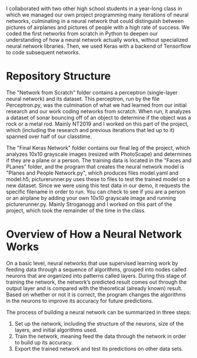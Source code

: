 I collaborated with two other high school students in a year-long class in which we managed our own project programming many iterations of neural networks, culminating in a neural network that could distinguish between pictures of airplanes and pictures of people with a high rate of success. We coded the first networks from scratch in Python to deepen our understanding of how a neural network actually works, without specialized neural network libraries. Then, we used Keras with a backend of Tensorflow to code subsequent networks.

# Repository Structure

The "Network from Scratch" folder contains a perceptron (single-layer neural network) and its dataset. This perceptron, run by the file Perceptron.py, was the culmination of what we had learned from our initial research and our work coding networks from scratch. When run, it analyzes a dataset of sonar bouncing off of an object to determine if the object was a rock or a metal rod. Mainly NT2019 and I worked on this part of the project, which (including the research and previous iterations that led up to it) spanned over half of our classtime.

The "Final Keras Network" folder contains our final leg of the project, which analyzes 10x10 grayscale images (resized with PhotoScape) and determines if they are a plane or a person. The training data is located in the "Faces and PLanes" folder, and the program that creates the neural network model is "Planes and People Network.py", which produces files model.yaml and model.h5; picturerunner.py uses these to files to test the trained model on a new dataset. Since we were using this test data in our demo, it requests the specific filename in order to run. You can check to see if you are a person or an airplane by adding your own 10x10 grayscale image and running picturerunner.py. Mainly Stroganogg and I worked on this part of the project, which took the remainder of the time in the class.

# Overview of How a Neural Network Works

On a basic level, neural networks that use supervised learning work by feeding data through a sequence of algorithms, grouped into nodes called neurons that are organized into patterns called layers. During this stage of training the network, the network’s predicted result comes out through the output layer and is compared with the theoretical (already known) result. Based on whether or not it is correct, the program changes the algorithms in the neurons to improve its accuracy for future predictions. 

The process of building a neural network can be summarized in three steps:
1. Set up the network, including the structure of the neurons, size of the layers, and initial algorithms used.
2. Train the network, meaning feed the data through the network in order to build up its accuracy.
3. Export the trained network and test its predictions on other data sets.
